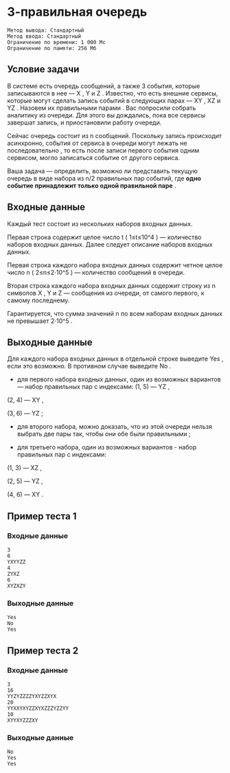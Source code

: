 # 3-правильная очередь
```
Метод вывода: Стандартный
Метод ввода: Стандартный
Ограничение по времени: 1 000 Мс
Ограничение по памяти: 256 Мб
```

## Условие задачи
В системе есть очередь сообщений, а также 3 события, которые записываются в нее —
X
,
Y
и
Z
. Известно, что есть внешние сервисы, которые могут сделать запись событий в следующих парах —
XY
,
XZ
и
YZ
. Назовем их
правильными парами
. Вас попросили собрать аналитику из очереди. Для этого вы дождались, пока все сервисы завершат запись, и приостановили работу очереди.

Сейчас очередь состоит из
n
сообщений. Поскольку запись происходит асинхронно, события от сервиса в очереди
могут лежать не последовательно
, то есть после записи первого события одним сервисом, могло записаться событие от другого сервиса.

Ваша задача — определить, возможно ли представить текущую очередь в виде набора из
n/2
правильных пар событий, где
**одно событие принадлежит только одной правильной паре**
.

## Входные данные
Каждый тест состоит из нескольких наборов входных данных.

Первая строка содержит целое число
t
(
1≤t≤10^4
) — количество наборов входных данных. Далее следует описание наборов входных данных.

Первая строка каждого набора входных данных содержит четное целое число
n
(
2≤n≤2⋅10^5
) — количество сообщений в очереди.

Вторая строка каждого набора входных данных содержит строку из
n
символов
X
,
Y
и
Z
— сообщения из очереди, от самого первого, к самому последнему.

Гарантируется, что сумма значений
n
по всем наборам входных данных не превышает
2⋅10^5
.

## Выходные данные
Для каждого набора входных данных в отдельной строке выведите
Yes
, если это возможно. В противном случае выведите
No
.

- для первого набора входных данных, один из возможных вариантов — набор правильных пар с индексами:
(1, 5) —
YZ
,

(2, 4) —
XY
,

(3, 6) —
YZ
;

- для второго набора, можно доказать, что из этой очереди нельзя выбрать две пары так, чтобы они обе были
правильными
;

- для третьего набора, один из возможных вариантов - набор правильных пар с индексами:

(1, 3) —
XZ
,

(2, 5) —
YZ
,

(4, 6) —
XY
.

## Пример теста 1
### Входные данные
```
3
6
YXYYZZ
4
ZYXZ
6
XYZXZY
```

### Выходные данные
```
Yes
No
Yes
```

## Пример теста 2
### Входные данные
```
3
16
YYZYZZZZYXYZZXYX
20
YYXXYXYZZXYXZZZYZZYY
10
XYYXYZZZXY
```

### Выходные данные
```
No
Yes
Yes
```
